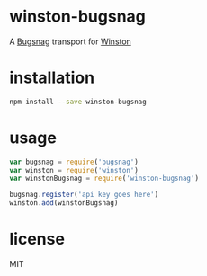 # winston-bugsnag

A [Bugsnag](https://bugsnag.com) transport for [Winston](https://github.com/winstonjs/winston)

# installation

```sh
npm install --save winston-bugsnag
```

# usage

```js
var bugsnag = require('bugsnag')
var winston = require('winston')
var winstonBugsnag = require('winston-bugsnag')

bugsnag.register('api key goes here')
winston.add(winstonBugsnag)
```

# license

MIT